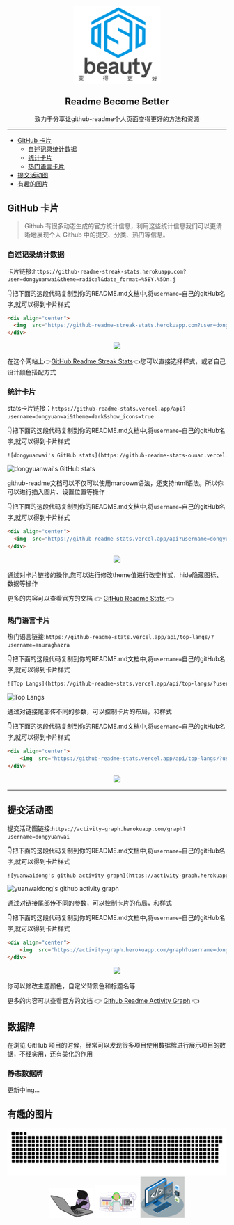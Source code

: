 <p align="center">
 <img width="200px" src="./images/beauty_logo.png" align="center" alt="GitHub Readme Stats" />
 <h2 align="center">Readme Become Better</h2>
 <p align="center">致力于分享让github-readme个人页面变得更好的方法和资源</p>
</p>

---

  - [GitHub 卡片](#github-卡片)
    - [自述记录统计数据](#自述记录统计数据)
    - [统计卡片](#统计卡片)
    - [热门语言卡片](#热门语言卡片)
  - [提交活动图](#提交活动图)
  - [有趣的图片](#有趣的图片)


## GitHub 卡片
>Github 有很多动态生成的官方统计信息，利用这些统计信息我们可以更清晰地展现个人 Github 中的提交、分类、热门等信息。

### 自述记录统计数据

卡片链接:`https://github-readme-streak-stats.herokuapp.com?user=dongyuanwai&theme=radical&date_format=%5BY.%5Dn.j`

👇把下面的这段代码复制到你的README.md文档中,将`username=`自己的gitHub名字,就可以得到卡片样式
```html
<div align="center">
  <img  src="https://github-readme-streak-stats.herokuapp.com?user=dongyuanwai&theme=onedark&date_format=M%20j%5B%2C%20Y%5D" />
</div>
```
<div align="center"><img  src="https://github-readme-streak-stats.herokuapp.com?user=dongyuanwai&theme=onedark&date_format=M%20j%5B%2C%20Y%5D" /></div>

在这个网站上👉[GitHub Readme Streak Stats](https://github-readme-streak-stats.herokuapp.com/demo/)👈您可以直接选择样式，或者自己设计颜色搭配方式

### 统计卡片

stats卡片链接：`https://github-readme-stats.vercel.app/api?username=dongyuanwai&theme=dark&show_icons=true`

👇把下面的这段代码复制到你的README.md文档中,将`username=`自己的gitHub名字,就可以得到卡片样式
```html
![dongyuanwai's GitHub stats](https://github-readme-stats-ouuan.vercel.app/api?username=dongyuanwai&show_icons=true)
```
![dongyuanwai's GitHub stats](https://github-readme-stats-ouuan.vercel.app/api?username=dongyuanwai&show_icons=true)


github-readme文档可以不仅可以使用mardown语法，还支持html语法。所以你可以进行插入图片、设置位置等操作

👇把下面的这段代码复制到你的README.md文档中,将`username=`自己的gitHub名字,就可以得到卡片样式
```html
<div align="center">
  <img  src="https://github-readme-stats.vercel.app/api?username=dongyuanwai&show_icons=true&theme=radical&hide=contribs,prs" />
</div>
```
<div align="center"><img  src="https://github-readme-stats.vercel.app/api?username=dongyuanwai&show_icons=true&theme=radical&hide=contribs,prs" /></div>

通过对卡片链接的操作,您可以进行修改theme值进行改变样式，hide隐藏图标、数据等操作

更多的内容可以查看官方的文档 👉 [GitHub Readme Stats ](https://github.com/anuraghazra/github-readme-stats/blob/master/docs/readme_cn.md) 👈


### 热门语言卡片

热门语言链接:`https://github-readme-stats.vercel.app/api/top-langs/?username=anuraghazra`

👇把下面的这段代码复制到你的README.md文档中,将`username=`自己的gitHub名字,就可以得到卡片样式
```html
![Top Langs](https://github-readme-stats.vercel.app/api/top-langs/?username=anuraghazra)
```
![Top Langs](https://github-readme-stats.vercel.app/api/top-langs/?username=anuraghazra)

通过对链接尾部传不同的参数，可以控制卡片的布局，和样式

👇把下面的这段代码复制到你的README.md文档中,将`username=`自己的gitHub名字,就可以得到卡片样式
```html
<div align="center">
    <img  src="https://github-readme-stats.vercel.app/api/top-langs/?username=anuraghazra&layout=compact" />
</div>
```
<div align="center">
    <img  src="https://github-readme-stats.vercel.app/api/top-langs/?username=anuraghazra&layout=compact&theme=dark" />
</div>

---
## 提交活动图
提交活动图链接:`https://activity-graph.herokuapp.com/graph?username=dongyuanwai`

👇把下面的这段代码复制到你的README.md文档中,将`username=`自己的gitHub名字,就可以得到卡片样式
```html
![yuanwaidong's github activity graph](https://activity-graph.herokuapp.com/graph?username=dongyuanwai&theme=dracula)
```
![yuanwaidong's github activity graph](https://activity-graph.herokuapp.com/graph?username=dongyuanwai&theme=dracula)

通过对链接尾部传不同的参数，可以控制卡片的布局，和样式

👇把下面的这段代码复制到你的README.md文档中,将`username=`自己的gitHub名字,就可以得到卡片样式
```html
<div align="center">
    <img  src="https://activity-graph.herokuapp.com/graph?username=dongyuanwai&theme=minimal" />
</div>
```
<div align="center">
    <img  src="https://activity-graph.herokuapp.com/graph?username=dongyuanwai&theme=minimal" />
</div>

你可以修改主题颜色，自定义背景色和标题名等

更多的内容可以查看官方的文档 👉 [Github Readme Activity Graph](https://github.com/Ashutosh00710/github-readme-activity-graph) 👈

## 数据牌
在浏览 GitHub 项目的时候，经常可以发现很多项目使用数据牌进行展示项目的数据，不经实用，还有美化的作用

### 静态数据牌
更新中ing...




## 有趣的图片

<div align="center">
    <img  src="./icon/github-contribution-grid-snake.svg" />
    <br />
    <img width="20%"  src="./images/catcoding.gif" alt="catcoding" />
    <img width="20%" src="./images/coding.gif" alt="coding" />
    <img width="20%" src="./images/techstack.gif" alt="techstack" />
</div>



